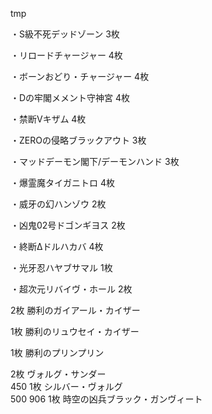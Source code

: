tmp


・S級不死デッドゾーン 3枚

・リロードチャージャー 4枚

・ボーンおどり・チャージャー 4枚

・Dの牢閣メメント守神宮 4枚

・禁断Vキザム 4枚

・ZEROの侵略ブラックアウト 3枚

・マッドデーモン閣下/デーモンハンド 3枚

・爆霊魔タイガニトロ 4枚

・威牙の幻ハンゾウ 2枚


・凶鬼02号ドゴンギヨス 2枚

・終断Δドルハカバ 4枚

・光牙忍ハヤブサマル 1枚

・超次元リバイヴ・ホール 2枚

2枚
勝利のガイアール・カイザー	

1枚
勝利のリュウセイ・カイザー	


1枚
勝利のプリンプリン	

2枚
ヴォルグ・サンダー	
450
1枚
シルバー・ヴォルグ	
500
906
1枚
時空の凶兵ブラック・ガンヴィート



